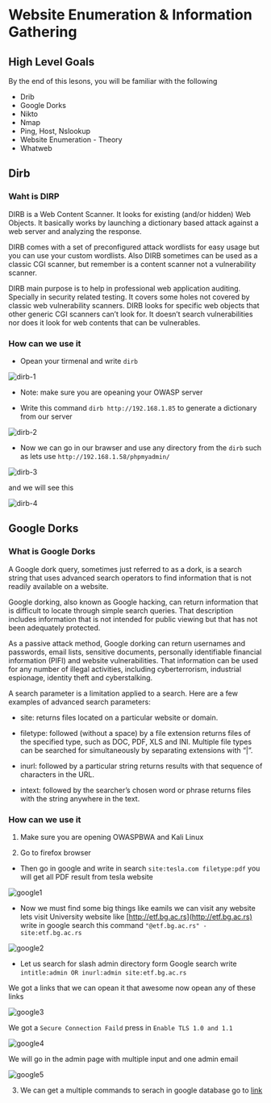 # Website Enumeration & Information Gathering

## High Level Goals

By the end of this lesons, you will be familiar with the following

- Drib
- Google Dorks
- Nikto
- Nmap
- Ping, Host, Nslookup
- Website Enumeration - Theory
- Whatweb

## Dirb

### Waht is DIRP

DIRB is a Web Content Scanner. It looks for existing (and/or hidden) Web Objects. It basically works by launching a dictionary based attack against a web server and analyzing the response.

DIRB comes with a set of preconfigured attack wordlists for easy usage but you can use your custom wordlists. Also DIRB sometimes can be used as a classic CGI scanner, but remember is a content scanner not a vulnerability scanner.

DIRB main purpose is to help in professional web application auditing. Specially in security related testing. It covers some holes not covered by classic web vulnerability scanners. DIRB looks for specific web objects that other generic CGI scanners can’t look for. It doesn’t search vulnerabilities nor does it look for web contents that can be vulnerables.

### How can we use it

- Opean your tirmenal and write `dirb`

![dirb-1](./img/Dirb-1.png)

* Note: make sure you are opeaning your OWASP server

- Write this command `dirb http://192.168.1.85` to generate a dictionary from our server

![dirb-2](./img/Dirb-2.png)

- Now we can go in our brawser and use any directory from the `dirb` such as lets use `http://192.168.1.58/phpmyadmin/`

![dirb-3](./img/Dirb-3.png)

 and we will see this 

![dirb-4](./img/Dirb-4.png)

## Google Dorks

### What is Google Dorks


A Google dork query, sometimes just referred to as a dork, is a search string that uses advanced search operators to find information that is not readily available on a website.

Google dorking, also known as Google hacking, can return information that is difficult to locate through simple search queries. That description includes information that is not intended for public viewing but that has not been adequately protected. 

As a passive attack method, Google dorking can return usernames and passwords, email lists, sensitive documents, personally identifiable financial information (PIFI) and website vulnerabilities. That information can be used for any number of illegal activities, including cyberterrorism, industrial espionage, identity theft and cyberstalking.

A search parameter is a limitation applied to a search. Here are a few examples of advanced search parameters:

- site: returns files located on a particular website or domain.

- filetype: followed (without a space) by a file extension returns files of the specified type, such as DOC, PDF, XLS and INI. Multiple file types can be searched for simultaneously by separating extensions with “|”.

- inurl: followed by a particular string returns results with that sequence of characters in the URL.

- intext: followed by the searcher’s chosen word or phrase returns files with the string anywhere in the text.

### How can we use it

1. Make sure you are opening OWASPBWA and Kali Linux

2. Go to firefox browser 

- Then go in google and write in search `site:tesla.com filetype:pdf` you will get all PDF result from tesla website

![google1](./img/Google-1.png)

- Now we must find some big things like eamils we can visit any website lets visit University website like [http://etf.bg.ac.rs](http://etf.bg.ac.rs) write in google search this command `"@etf.bg.ac.rs" -site:etf.bg.ac.rs`

![google2](./img/Google-2.png)

- Let us search for slash admin directory form Google search write `intitle:admin OR inurl:admin site:etf.bg.ac.rs`

We got a links that we can opean it that awesome now opean any of these links

![google3](./img/Google-3.png)

We got a `Secure Connection Faild` press in `Enable TLS 1.0 and 1.1`

![google4](./img/Google-4.png)

We will go in the admin page with multiple input and one admin email

![google5](./img/Google-5.png)

3. We can get a multiple commands to serach in google database go to [link](https://www.exploit-db.com/google-hacking-database)
